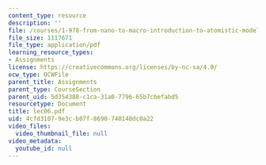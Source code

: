 ```yaml
---
content_type: resource
description: ''
file: /courses/1-978-from-nano-to-macro-introduction-to-atomistic-modeling-techniques-january-iap-2007/4cfd31079e3cb07f8690740148dc0a22_lec06.pdf
file_size: 1117671
file_type: application/pdf
learning_resource_types:
- Assignments
license: https://creativecommons.org/licenses/by-nc-sa/4.0/
ocw_type: OCWFile
parent_title: Assignments
parent_type: CourseSection
parent_uid: 5d354388-c1ca-31a0-7796-65b7cbefabd5
resourcetype: Document
title: lec06.pdf
uid: 4cfd3107-9e3c-b07f-8690-740148dc0a22
video_files:
  video_thumbnail_file: null
video_metadata:
  youtube_id: null
---
```

